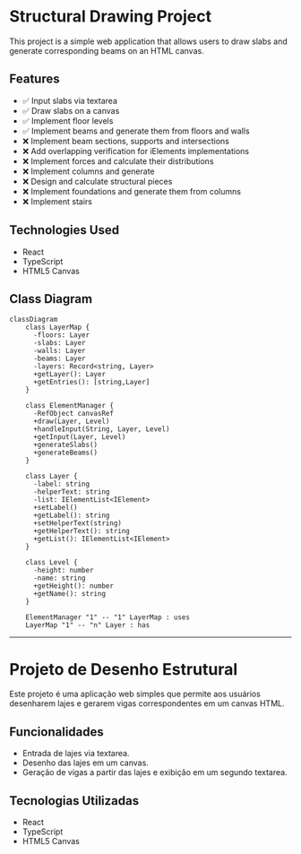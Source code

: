 # Structural Drawing Project

This project is a simple web application that allows users to draw slabs and generate corresponding beams on an HTML canvas.

## Features

- ✅ Input slabs via textarea
- ✅ Draw slabs on a canvas
- ✅ Implement floor levels
- ✅ Implement beams and generate them from floors and walls
- ❌ Implement beam sections, supports and intersections 
- ❌ Add overlapping verification for iElements implementations
- ❌ Implement forces and calculate their distributions
- ❌ Implement columns and generate 
- ❌ Design and calculate structural pieces
- ❌ Implement foundations and generate them from columns
- ❌ Implement stairs

## Technologies Used

- React
- TypeScript
- HTML5 Canvas

## Class Diagram

```mermaid
classDiagram
    class LayerMap {
      -floors: Layer
      -slabs: Layer
      -walls: Layer
      -beams: Layer
      -layers: Record<string, Layer>
      +getLayer(): Layer
      +getEntries(): [string,Layer]
    }
    
    class ElementManager {
      -RefObject canvasRef
      +draw(Layer, Level)
      +handleInput(String, Layer, Level)
      +getInput(Layer, Level)
      +generateSlabs()
      +generateBeams()
    }
    
    class Layer {
      -label: string 
      -helperText: string
      -list: IElementList<IElement>
      +setLabel()
      +getLabel(): string
      +setHelperText(string)
      +getHelperText(): string
      +getList(): IElementList<IElement>
    }
    
    class Level {
      -height: number
      -name: string
      +getHeight(): number
      +getName(): string
    }
    
    ElementManager "1" -- "1" LayerMap : uses
    LayerMap "1" -- "n" Layer : has
```

----------

# Projeto de Desenho Estrutural

Este projeto é uma aplicação web simples que permite aos usuários desenharem lajes e gerarem vigas correspondentes em um canvas HTML.

## Funcionalidades

- Entrada de lajes via textarea.
- Desenho das lajes em um canvas.
- Geração de vigas a partir das lajes e exibição em um segundo textarea. 

## Tecnologias Utilizadas 

- React 
- TypeScript 
- HTML5 Canvas